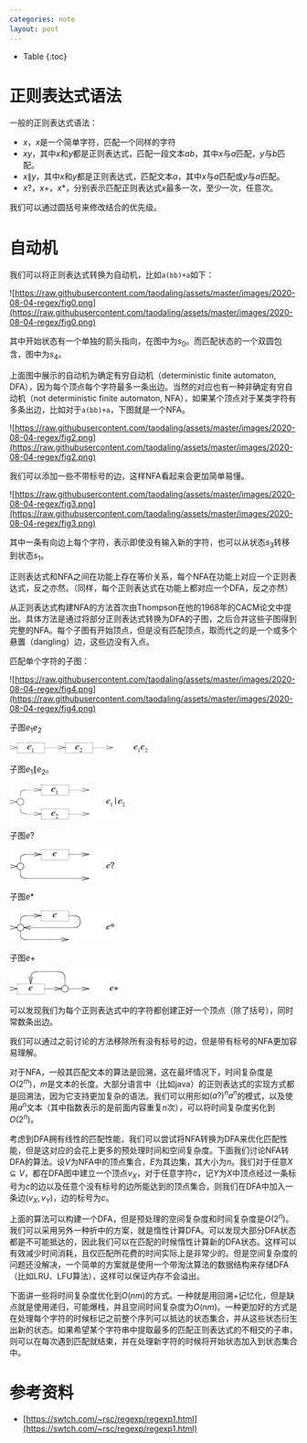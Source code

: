 ```yaml
---
categories: note
layout: post
---
```


- Table
{:toc}

# 正则表达式语法

一般的正则表达式语法：

- $x$，$x$是一个简单字符，匹配一个同样的字符
- $xy$，其中$x$和$y$都是正则表达式，匹配一段文本$ab$，其中$x$与$a$匹配，$y$与$b$匹配。
- $x\|y$，其中$x$和$y$都是正则表达式，匹配文本$a$，其中$x$与$a$匹配或$y$与$a$匹配。
- $x?$，$x+$，$x*$，分别表示匹配正则表达式$x$最多一次，至少一次，任意次。

我们可以通过圆括号来修改结合的优先级。

# 自动机

我们可以将正则表达式转换为自动机，比如`a(bb)+a`如下：

![https://raw.githubusercontent.com/taodaling/assets/master/images/2020-08-04-regex/fig0.png](https://raw.githubusercontent.com/taodaling/assets/master/images/2020-08-04-regex/fig0.png)

其中开始状态有一个单独的箭头指向，在图中为$s_0$。而匹配状态的一个双圆包含，图中为$s_4$。

上面图中展示的自动机为确定有穷自动机（deterministic finite automaton, DFA），因为每个顶点每个字符最多一条出边。当然的对应也有一种非确定有穷自动机（not deterministic finite automaton, NFA），如果某个顶点对于某类字符有多条出边，比如对于`a(bb)+a`，下图就是一个NFA。

![https://raw.githubusercontent.com/taodaling/assets/master/images/2020-08-04-regex/fig2.png](https://raw.githubusercontent.com/taodaling/assets/master/images/2020-08-04-regex/fig2.png)

我们可以添加一些不带标号的边，这样NFA看起来会更加简单易懂。

![https://raw.githubusercontent.com/taodaling/assets/master/images/2020-08-04-regex/fig3.png](https://raw.githubusercontent.com/taodaling/assets/master/images/2020-08-04-regex/fig3.png)

其中一条有向边上每个字符，表示即使没有输入新的字符，也可以从状态$s_3$转移到状态$s_1$。

正则表达式和NFA之间在功能上存在等价关系，每个NFA在功能上对应一个正则表达式，反之亦然。（同样，每个正则表达式在功能上都对应一个DFA，反之亦然）

从正则表达式构建NFA的方法首次由Thompson在他的1968年的CACM论文中提出。具体方法是通过将部分正则表达式转换为DFA的子图，之后合并这些子图得到完整的NFA。每个子图有开始顶点，但是没有匹配顶点，取而代之的是一个或多个悬置（dangling）边，这些边没有入点。

匹配单个字符的子图：

![https://raw.githubusercontent.com/taodaling/assets/master/images/2020-08-04-regex/fig4.png](https://raw.githubusercontent.com/taodaling/assets/master/images/2020-08-04-regex/fig4.png)

子图$e_1e_2$

![](https://raw.githubusercontent.com/taodaling/assets/master/images/2020-08-04-regex/fig5.png)

子图$e_1\|e_2$。

![](https://raw.githubusercontent.com/taodaling/assets/master/images/2020-08-04-regex/fig6.png)

子图$e?$

![](https://raw.githubusercontent.com/taodaling/assets/master/images/2020-08-04-regex/fig7.png)

子图$e*$

![](https://raw.githubusercontent.com/taodaling/assets/master/images/2020-08-04-regex/fig8.png)

子图$e+$

![](https://raw.githubusercontent.com/taodaling/assets/master/images/2020-08-04-regex/fig9.png)

可以发现我们为每个正则表达式中的字符都创建正好一个顶点（除了括号），同时常数条出边。

我们可以通过之前讨论的方法移除所有没有标号的边，但是带有标号的NFA更加容易理解。

对于NFA，一般其匹配文本的算法是回溯，这在最坏情况下，时间复杂度是$O(2^m)$，$m$是文本的长度。大部分语言中（比如java）的正则表达式的实现方式都是回溯法，因为它支持更加复杂的语法。我们可以用形如$(a?)^na^n$的模式，以及使用$a^n$文本（其中指数表示的是前面内容重复$n$次），可以将时间复杂度劣化到$O(2^n)$。

考虑到DFA拥有线性的匹配性能，我们可以尝试将NFA转换为DFA来优化匹配性能，但是这对应的会花上更多的预处理时间和空间复杂度。下面我们讨论NFA转DFA的算法。设$V$为NFA中的顶点集合，$E$为其边集，其大小为$n$。我们对于任意$X\subseteq V$，都在DFA图中建立一个顶点$v_X$，对于任意字符$c$，记$Y$为$X$中顶点经过一条标号为$c$的边以及任意个没有标号的边所能达到的顶点集合，则我们在DFA中加入一条边$(v_X,v_Y)$，边的标号为$c$。

上面的算法可以构建一个DFA，但是预处理的空间复杂度和时间复杂度是$O(2^n)$。我们可以采用另外一种折中的方案，就是惰性计算DFA。可以发现大部分DFA状态都是不可能抵达的，因此我们可以在匹配的时候惰性计算新的DFA状态。这样可以有效减少时间消耗，且仅匹配所花费的时间实际上是非常少的。但是空间复杂度的问题还没解决，一个简单的方案就是使用一个带淘汰算法的数据结构来存储DFA（比如LRU、LFU算法），这样可以保证内存不会溢出。

下面讲一些将时间复杂度优化到$O(nm)$的方式。一种就是用回溯+记忆化，但是缺点就是使用递归，可能爆栈，并且空间时间复杂度为$O(nm)$。一种更加好的方式是在处理每个字符的时候标记之前整个序列可以抵达的状态集合，并从这些状态衍生出新的状态。如果希望某个字符串中提取最多的匹配正则表达式的不相交的子串，则可以在每次遇到匹配就结束，并在处理新字符的时候将开始状态加入到状态集合中。



# 参考资料

- [https://swtch.com/~rsc/regexp/regexp1.html](https://swtch.com/~rsc/regexp/regexp1.html)